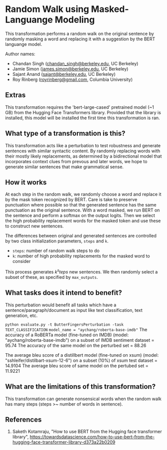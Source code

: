 # Random Walk using Masked-Languange Modeling
This transformation performs a random walk on the original sentence by randomly masking a word and replacing it with a suggestion by the BERT languange model.

Author names:
 - Chandan Singh (chandan_singh@berkeley.edu, UC Berkeley)
 - Jamie Simon (james.simon@berkeley.edu, UC Berkeley)
 - Sajant Anand (sajant@berkeley.edu, UC Berkeley)
 - Roy Rinberg (royrinberg@gmail.com, Columbia University)

## Extras

This transformation requires the 'bert-large-cased' pretrained model (~1 GB) from the Hugging Face Transformers library. Provided that the library is installed, this model will be installed the first time this transformation is ran.

## What type of a transformation is this?
This transformation acts like a perturbation to test robustness and generate sentences with similar syntactic content. By randomly replacing words with their mostly likely replacements, as determined by a bidirectional model that incorporates context clues from prevous and later words, we hope to generate similar sentences that make grammatical sense. 

## How it works
At each step in the random walk, we randomly choose a word and replace it by the mask token recognized by BERT. Care is take to preserve punctuation where possible so that the generated sentence has the same punctuation as the original sentence. With a word masked, we run BERT on the sentence and perform a softmax on the output logits. Then we select the high probability replacement words for the masked token and use these to construct new sentences.

The differences between original and generated sentences are controlled by two class initialization parameters, `steps` and `k`.
 - `steps`: number of random walk steps to do
 - `k`: number of high probability replacements for the masked word to consider

This process generates $k^steps$ new sentences. We then randomly select a subset of these, as specified by `max_outputs`.

## What tasks does it intend to benefit?
This perturbation would benefit all tasks which have a sentence/paragraph/document as input like text classification, 
text generation, etc. 

```python evaluate.py -t ButterFingersPerturbation -task TEXT_CLASSIFICATION```
```model_name = "aychang/roberta-base-imdb"```
The accuracy of a RoBERTa model (fine-tuned on IMDB) (model: "aychang/roberta-base-imdb") 
on a subset of IMDB sentiment dataset = 95.74
The accuracy of the same model on the perturbed set = 88.26

The average bleu score of a distillbert model (fine-tuned on xsum) (model: "sshleifer/distilbart-xsum-12-6") 
on a subset (10%) of xsum test dataset = 14.9104
The average bleu score of same model on the pertubed set = 11.9221

## What are the limitations of this transformation?

This transformation can generate nonsensical words when the random walk has many steps (steps >~ number of words in sentence).

## References
1) Saketh Kotamraju, "How to use BERT from the Hugging face transformer library", https://towardsdatascience.com/how-to-use-bert-from-the-hugging-face-transformer-library-d373a22b0209

